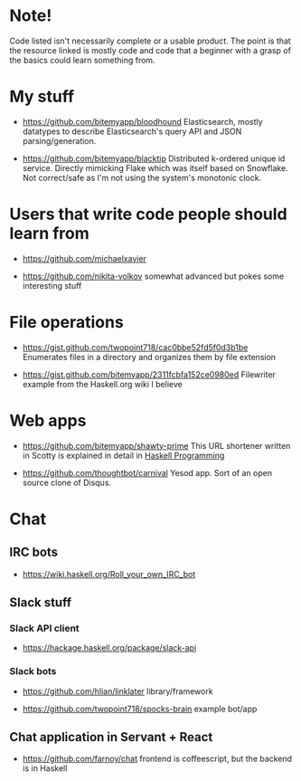 # Note!

Code listed isn't necessarily complete or a usable product. The point is that the resource linked is mostly code and code that a beginner with a grasp of the basics could learn something from.

# My stuff

- https://github.com/bitemyapp/bloodhound Elasticsearch, mostly datatypes to describe Elasticsearch's query API and JSON parsing/generation.

- https://github.com/bitemyapp/blacktip Distributed k-ordered unique id service. Directly mimicking Flake which was itself based on Snowflake. Not correct/safe as I'm not using the system's monotonic clock.


# Users that write code people should learn from

- https://github.com/michaelxavier

- https://github.com/nikita-volkov somewhat advanced but pokes some interesting stuff


# File operations

- https://gist.github.com/twopoint718/cac0bbe52fd5f0d3b1be Enumerates files in a directory and organizes them by file extension

- https://gist.github.com/bitemyapp/2311fcbfa152ce0980ed Filewriter example from the Haskell.org wiki I believe


# Web apps

- https://github.com/bitemyapp/shawty-prime This URL shortener written in Scotty is explained in detail in [Haskell Programming](https://haskellbook.com)

- https://github.com/thoughtbot/carnival Yesod app. Sort of an open source clone of Disqus.


# Chat

## IRC bots

- https://wiki.haskell.org/Roll_your_own_IRC_bot

## Slack stuff

### Slack API client

- https://hackage.haskell.org/package/slack-api

### Slack bots

- https://github.com/hlian/linklater library/framework

- https://github.com/twopoint718/spocks-brain example bot/app

## Chat application in Servant + React

- https://github.com/farnoy/chat frontend is coffeescript, but the backend is in Haskell
